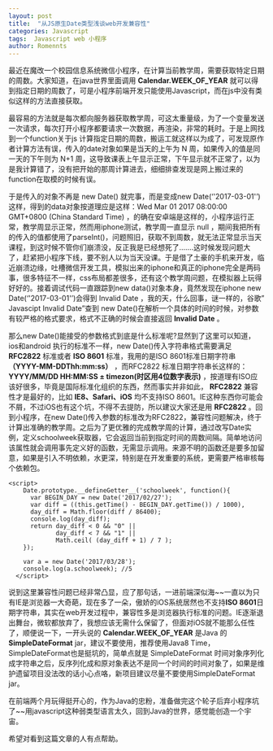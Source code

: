 ```yaml
---
layout: post
title:  "从JS原生Date类型浅谈web开发兼容性"
categories: Javascript
tags:  Javascript web 小程序
author: Romennts 
---
```



最近在魔改一个校园信息系统微信小程序，在计算当前教学周，需要获取特定日期的周数。大家知道，在java世界里面调用   **Calendar.WEEK_OF_YEAR** 就可以得到指定日期的周数了，可是小程序前端开发只能使用Javascript，而在js中没有类似这样的方法直接获取。




最容易的方法就是每次都向服务器获取教学周，可这太重量级，为了一个变量发送一次请求，每次打开小程序都要请求一次数据，再渲染，非常的耗时。于是上网找到一个function关于js 计算指定日期的周数，搬运工就这样以为成了，可发现原作者计算方法有误，传入的date对象如果是当天的上午为 N 周，如果传入的值是同一天的下午则为 N+1 周，这导致课表上午显示正常，下午显示就不正常了，以为是我计算错了，没有把开始的那周计算进去，细细排查发现是网上搬过来的function在取模的时候有误。

于是传入的对象不再是 new Date() 就完事，而是变成new Date(‘'2017-03-01'’) 这样，得到的data对象按道理应是这样：Wed Mar 01 2017 08:00:00 GMT+0800 (China Standard Time) ，的确在安卓端是这样的，小程序运行正常，教学周显示正常，然而用iphone测试，教学周一直显示 null ，期间我把所有的传入的值都使用了parseInt()，问题照旧，获取不到周数，就无法正常显示当天课程，到这时候不管你们崩溃没，反正我是已经想死了…….这时候发现问题大了，赶紧把小程序下线，要不别人以为当天没课。于是借了土豪的手机来开发，临近崩溃边缘，吐槽微信开发工具，模拟出来的iphone和真正的iphone完全是两码事，很多特征不一样，css布局都差很多，还有这个教学周问题，在模拟器上玩得好好的。接着调试代码一直跟踪到new data()对象本身，竟然发现在iphone new Date(‘'2017-03-01'’)会得到 Invalid Date ，我的天，什么回事，谜一样的，谷歌” Javascipt Invalid Date”查到 new Date()在解析一个具体的时间的时候，对参数有较严格的格式要求，格式不正确的时候会直接返回 **Invalid Date**  。

那么new Date()能接受的参数格式到底是什么标准呢?显然到了这里可以知道，ios和android 执行的标准不一样，new Date()传入字符串格式需要满足 **RFC2822** 标准或者 **ISO 8601** 标准，我用的是ISO 8601标准日期字符串 **（YYYY-MM-DDThh:mm:ss）** ，而RFC2822 标准日期字符串长这样的：**YYYY/MM/DD HH:MM:SS ± timezon(时区用4位数字表示)** ，按道理有ISO应该好很多，毕竟是国际标准化组织的东西，然而事实并非如此， **RFC2822** 兼容性才是最好的，比如 **IE8、Safari、iOS** 均不支持ISO 8601。IE这种东西你可能会不屑，不过iOS也有这个坑，不得不去提防，所以建议大家还是用 **RFC2822** 。回到小程序，在new Date()传入参数的标准改为RFC2822，兼容性问题解决，终于计算出准确的教学周。之后为了更优雅的完成教学周的计算，通过改写Date实例，定义schoolweek获取器，它会返回当前到指定时间的周数间隔。简单地访问该属性就会调用事先定义好的函数，无需显示调用。来源不明的函数还是要多加留意，如果是引入不明依赖，水更深，特别是在开发重要的系统，更需要严格审核每个依赖包。

```
<script>
    Date.prototype.__defineGetter__('schoolweek', function(){
      var BEGIN_DAY = new Date('2017/02/27');
      var diff = ((this.getTime() - BEGIN_DAY.getTime()) / 1000), 
      day_diff = Math.floor(diff / 86400);
      console.log(day_diff);
      return day_diff < 0 && "0" ||
             day_diff < 7 && "1" ||
             Math.ceil( (day_diff + 1) / 7 );      
    });

    var a = new Date('2017/03/28');
    console.log(a.schoolweek); //5
  </script>
```
 

 
说到这里兼容性问题已经非常凸显，应了那句话，一进前端深似海~~一直以为只有IE是浏览器一大奇葩，现在多了一朵，傲娇的iOS系统居然也不支持**ISO 8601**日期字符串，其实在web开发过程中，兼容性多是浏览器执行标准的问题。IE逐渐退出舞台，微软都放弃了，我想应该无需什么保留了，但面对iOS就不能那么任性了，顺便说一下，一开头说的 **Calendar.WEEK_OF_YEAR**  是Java 的 **SimpleDateFormat** jar，建议不要使用，推荐使用Java8 Time，SimpleDateFormat也是挺坑的，简单点就是 SimpleDateFormat 时间对象序列化成字符串之后，反序列化成和原对象表达不是同一个时间的时间对象了，如果是维护遗留项目没法改的话小心点咯，新项目建议尽量不要使用SimpleDateFormat jar。
 
在前端两个月玩得挺开心的，作为Java的忠粉，准备做完这个轮子后弃小程序坑了~~用javascript这种弱类型语言太久，回到Java的世界，感觉能创造一个宇宙。
 
希望对看到这篇文章的人有点帮助。